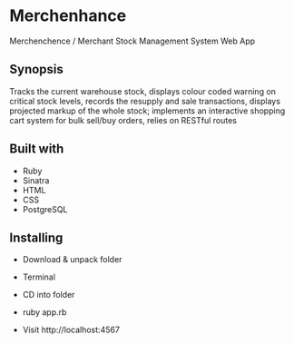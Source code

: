 # Merchenhance
Merchenchence / Merchant Stock Management System Web App

## Synopsis
Tracks the current warehouse stock, displays colour coded warning on critical stock levels, records the resupply and sale transactions, displays projected markup of the whole stock; implements an interactive shopping cart system for bulk sell/buy orders, relies on RESTful routes

## Built with
* Ruby
* Sinatra
* HTML
* CSS
* PostgreSQL

## Installing

- Download & unpack folder

- Terminal
- CD into folder
- ruby app.rb

- Visit http://localhost:4567
